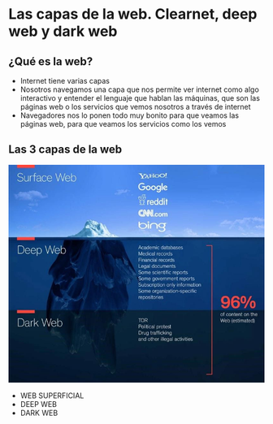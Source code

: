 # Las capas de la web. Clearnet, deep web y dark web

## ¿Qué es la web?

- Internet tiene varias capas
- Nosotros navegamos una capa que nos permite ver internet  como algo interactivo y entender el lenguaje que hablan las máquinas, que son las páginas web o los servicios que vemos nosotros a través de internet
- Navegadores nos lo ponen todo muy bonito para que veamos las páginas web, para que veamos los servicios como los vemos

## Las 3 capas de la web

![imagen](img/2022-11-06-23-09-10.png)

- WEB SUPERFICIAL
- DEEP WEB
- DARK WEB



